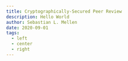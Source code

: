 ```yaml
---
title: Cryptographically-Secured Peer Review
description: Hello World
author: Sebastian L. Mellen
date: 2020-09-01
tags:
  - left
  - center
  - right
---
```

